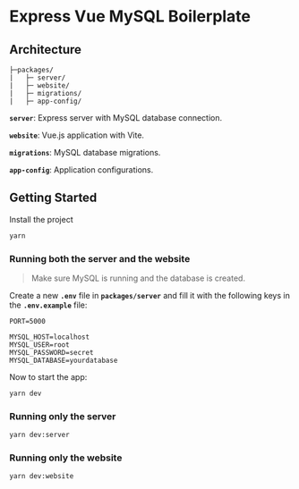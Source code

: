 # Express Vue MySQL Boilerplate

## Architecture

```text
├─packages/
|   ├─ server/
|   ├─ website/
|   ├─ migrations/
|   ├─ app-config/
```

**`server`**: Express server with MySQL database connection.

**`website`**: Vue.js application with Vite.

**`migrations`**: MySQL database migrations.

**`app-config`**: Application configurations.

## Getting Started

Install the project

```bash
yarn
```

### Running both the server and the website

> Make sure MySQL is running and the database is created.
>
Create a new **`.env`** file in **`packages/server`** and fill it with the following keys in the **`.env.example`** file:

```text
PORT=5000

MYSQL_HOST=localhost
MYSQL_USER=root
MYSQL_PASSWORD=secret
MYSQL_DATABASE=yourdatabase
```

Now to start the app:

```bash
yarn dev
```

### Running only the server

```bash
yarn dev:server
```

### Running only the website

```bash
yarn dev:website
```
